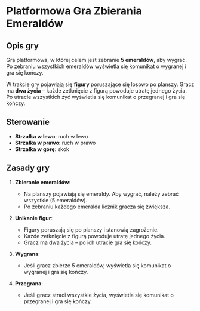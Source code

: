 # Platformowa Gra Zbierania Emeraldów

## Opis gry
Gra platformowa, w której celem jest zebranie **5 emeraldów**, aby wygrać. Po zebraniu wszystkich emeraldów wyświetla się komunikat o wygranej i gra się kończy.

W trakcie gry pojawiają się **figury** poruszające się losowo po planszy. Gracz ma **dwa życia** – każde zetknięcie z figurą powoduje utratę jednego życia. Po utracie wszystkich żyć wyświetla się komunikat o przegranej i gra się kończy.

## Sterowanie
- **Strzałka w lewo**: ruch w lewo
- **Strzałka w prawo**: ruch w prawo
- **Strzałka w górę**: skok

## Zasady gry
1. **Zbieranie emeraldów**:
   - Na planszy pojawiają się emeraldy. Aby wygrać, należy zebrać wszystkie (5 emeraldów).
   - Po zebraniu każdego emeralda licznik gracza się zwiększa.

2. **Unikanie figur**:
   - Figury poruszają się po planszy i stanowią zagrożenie.
   - Każde zetknięcie z figurą powoduje utratę jednego życia.
   - Gracz ma dwa życia – po ich utracie gra się kończy.

3. **Wygrana**:
   - Jeśli gracz zbierze 5 emeraldów, wyświetla się komunikat o wygranej i gra się kończy.

4. **Przegrana**:
   - Jeśli gracz straci wszystkie życia, wyświetla się komunikat o przegranej i gra się kończy.

